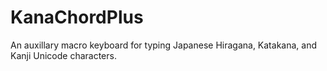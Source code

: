 # KanaChordPlus
An auxillary macro keyboard for typing Japanese Hiragana, Katakana, and Kanji Unicode characters.
